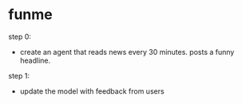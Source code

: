 # funme

step 0:
- create an agent that reads news every 30 minutes. posts a funny headline. 

step 1:
- update the model with feedback from users
